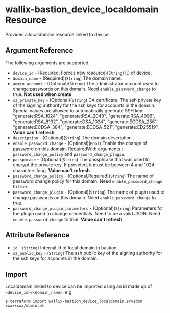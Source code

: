 # wallix-bastion_device_localdomain Resource

Provides a localdomain resource linked to device.

## Argument Reference

The following arguments are supported:

* `device_id` - (Required, Forces new resource)(`String`) ID of device.
* `domain_name` - (Required)(`String`) The domain name.
* `admin_account` - (Optional)(`String`) The administrator account used to change passwords on this domain. Need `enable_password_change` to true. **Not used when create**
* `ca_private_key` - (Optional)(`String`) CA certificate. The ssh private key of the signing authority for the ssh keys for accounts in the domain. Special values are allowed to automatically generate SSH key: "generate:RSA_1024", "generate:RSA_2048", "generate:RSA_4096", "generate:RSA_8192", "generate:DSA_1024", "generate:ECDSA_256", "generate:ECDSA_384", "generate:ECDSA_521", "generate:ED25519". **Value can't refresh**
* `description` - (Optional)(`String`) The domain description.
* `enable_password_change` - (Optional)(`Bool`) Enable the change of password on this domain. RequiredWith arguments : `password_change_policy` and `password_change_plugin`.
* `passphrase` - (Optional)(`String`) The passphrase that was used to encrypt the private key. If provided, it must be between 4 and 1024 characters long. **Value can't refresh**
* `password_change_policy` - (Optional,Required)(`String`) The name of password change policy for this domain.  Need `enable_password_change` to true.
* `password_change_plugin` - (Optional)(`String`) The name of plugin used to change passwords on this domain.  Need `enable_password_change` to true.
* `password_change_plugin_parameters` - (Optional)(`String`) Parameters for the plugin used to change credentials. Need to be a valid JSON. Need `enable_password_change` to true. **Value can't refresh**  

## Attribute Reference

* `id` - (`String`) Internal id of local domain in bastion.
* `ca_public_key` - (`String`) The ssh public key of the signing authority for the ssh keys for accounts in the domain.

## Import

Localdomain linked to device can be imported using an id made up of `<device_id>/<domain_name>`, e.g.

```
$ terraform import wallix-bastion_device_localdomain.srv1dom xxxxxxxx/domlocal
```
